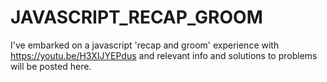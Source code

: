 # JAVASCRIPT_RECAP_GROOM
I've embarked on a javascript 'recap and groom' experience with https://youtu.be/H3XIJYEPdus and relevant info and solutions to problems will be posted here.
